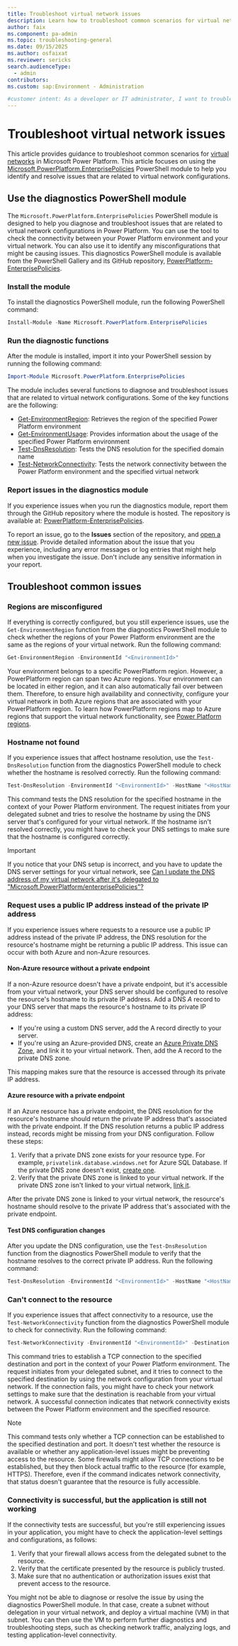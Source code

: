 ```yaml
---
title: Troubleshoot virtual network issues
description: Learn how to troubleshoot common scenarios for virtual networks in Microsoft Power Platform.
author: faix
ms.component: pa-admin
ms.topic: troubleshooting-general
ms.date: 09/15/2025
ms.author: osfaixat
ms.reviewer: sericks
search.audienceType: 
  - admin
contributors:
ms.custom: sap:Environment - Administration

#customer intent: As a developer or IT administrator, I want to troubleshoot my virtual network configuration in Power Platform so that my applications work as intended.
---
```


# Troubleshoot virtual network issues

This article provides guidance to troubleshoot common scenarios for [virtual networks](/power-platform/admin/vnet-support-overview) in Microsoft Power Platform. This article focuses on using the [Microsoft.PowerPlatform.EnterprisePolicies](https://www.powershellgallery.com/packages/Microsoft.PowerPlatform.EnterprisePolicies) PowerShell module to help you identify and resolve issues that are related to virtual network configurations.

## Use the diagnostics PowerShell module

The `Microsoft.PowerPlatform.EnterprisePolicies` PowerShell module is designed to help you diagnose and troubleshoot issues that are related to virtual network configurations in Power Platform. You can use the tool to check the connectivity between your Power Platform environment and your virtual network. You can also use it to identify any misconfigurations that might be causing issues. This diagnostics PowerShell module is available from the PowerShell Gallery and its GitHub repository, [PowerPlatform-EnterprisePolicies](https://github.com/microsoft/PowerPlatform-EnterprisePolicies).

### Install the module

To install the diagnostics PowerShell module, run the following PowerShell command:

```powershell
Install-Module -Name Microsoft.PowerPlatform.EnterprisePolicies
```

### Run the diagnostic functions

After the module is installed, import it into your PowerShell session by running the following command:

```powershell
Import-Module Microsoft.PowerPlatform.EnterprisePolicies
```

The module includes several functions to diagnose and troubleshoot issues that are related to virtual network configurations. Some of the key functions are the following:

- [Get-EnvironmentRegion](https://github.com/microsoft/PowerPlatform-EnterprisePolicies/blob/main/docs/en-US/Microsoft.PowerPlatform.EnterprisePolicies/Get-EnvironmentRegion.md): Retrieves the region of the specified Power Platform environment
- [Get-EnvironmentUsage](https://github.com/microsoft/PowerPlatform-EnterprisePolicies/blob/main/docs/en-US/Microsoft.PowerPlatform.EnterprisePolicies/Get-EnvironmentUsage.md): Provides information about the usage of the specified Power Platform environment
- [Test-DnsResolution](https://github.com/microsoft/PowerPlatform-EnterprisePolicies/blob/main/docs/en-US/Microsoft.PowerPlatform.EnterprisePolicies/Test-DnsResolution.md): Tests the DNS resolution for the specified domain name
- [Test-NetworkConnectivity](https://github.com/microsoft/PowerPlatform-EnterprisePolicies/blob/main/docs/en-US/Microsoft.PowerPlatform.EnterprisePolicies/Test-NetworkConnectivity.md): Tests the network connectivity between the Power Platform environment and the specified virtual network

### Report issues in the diagnostics module

If you experience issues when you run the diagnostics module, report them through the GitHub repository where the module is hosted. The repository is available at: [PowerPlatform-EnterprisePolicies](https://github.com/microsoft/PowerPlatform-EnterprisePolicies).

To report an issue, go to the **Issues** section of the repository, and [open a new issue](https://github.com/microsoft/PowerPlatform-EnterprisePolicies/issues/new). Provide detailed information about the issue that you experience, including any error messages or log entries that might help when you investigate the issue. Don't include any sensitive information in your report.

## Troubleshoot common issues

### Regions are misconfigured

If everything is correctly configured, but you still experience issues, use the `Get-EnvironmentRegion` function from the diagnostics PowerShell module to check whether the regions of your Power Platform environment are the same as the regions of your virtual network. Run the following command:

```powershell
Get-EnvironmentRegion -EnvironmentId "<EnvironmentId>"
```

Your environment belongs to a specific PowerPlatform region. However, a PowerPlatform region can span two Azure regions. Your environment can be located in either region, and it can also automatically fail over between them. Therefore, to ensure high availability and connectivity, configure your virtual network in both Azure regions that are associated with your PowerPlatform region. To learn how PowerPlatform regions map to Azure regions that support the virtual network functionality, see [Power Platform regions](/power-platform/admin/vnet-support-overview#supported-regions).

### Hostname not found

If you experience issues that affect hostname resolution, use the `Test-DnsResolution` function from the diagnostics PowerShell module to check whether the hostname is resolved correctly. Run the following command:

```powershell
Test-DnsResolution -EnvironmentId "<EnvironmentId>" -HostName "<HostName>"
```

This command tests the DNS resolution for the specified hostname in the context of your Power Platform environment. The request initiates from your delegated subnet and tries to resolve the hostname by using the DNS server that's configured for your virtual network. If the hostname isn't resolved correctly, you might have to check your DNS settings to make sure that the hostname is configured correctly.

> [!IMPORTANT]
> If you notice that your DNS setup is incorrect, and you have to update the DNS server settings for your virtual network, see [Can I update the DNS address of my virtual network after it's delegated to "Microsoft.PowerPlatform/enterprisePolicies"?](/power-platform/admin/vnet-support-overview#can-i-update-the-dns-address-of-my-virtual-network-after-its-delegated-to-microsoftpowerplatformenterprisepolicies)

### Request uses a public IP address instead of the private IP address

If you experience issues where requests to a resource use a public IP address instead of the private IP address, the DNS resolution for the resource's hostname might be returning a public IP address. This issue can occur with both Azure and non-Azure resources.

#### Non-Azure resource without a private endpoint

If a non-Azure resource doesn't have a private endpoint, but it's accessible from your virtual network, your DNS server should be configured to resolve the resource's hostname to its private IP address. Add a DNS *A* record to your DNS server that maps the resource's hostname to its private IP address: 

- If you're using a custom DNS server, add the A record directly to your server.
- If you're using an Azure-provided DNS, create an [Azure Private DNS Zone](/azure/dns/private-dns-overview), and link it to your virtual network. Then, add the A record to the private DNS zone.

This mapping makes sure that the resource is accessed through its private IP address.

#### Azure resource with a private endpoint

If an Azure resource has a private endpoint, the DNS resolution for the resource's hostname should return the private IP address that's associated with the private endpoint. If the DNS resolution returns a public IP address instead, records might be missing from your DNS configuration. Follow these steps:

1. Verify that a private DNS zone exists for your resource type. For example, `privatelink.database.windows.net` for Azure SQL Database. If the private DNS zone doesn't exist, [create one](/azure/dns/private-dns-getstarted-portal#create-a-private-dns-zone).
1. Verify that the private DNS zone is linked to your virtual network. If the private DNS zone isn't linked to your virtual network, [link it](/azure/dns/private-dns-virtual-network-links).

After the private DNS zone is linked to your virtual network, the resource's hostname should resolve to the private IP address that's associated with the private endpoint.

#### Test DNS configuration changes

After you update the DNS configuration, use the `Test-DnsResolution` function from the diagnostics PowerShell module to verify that the hostname resolves to the correct private IP address. Run the following command:

```powershell
Test-DnsResolution -EnvironmentId "<EnvironmentId>" -HostName "<HostName>"
```

### Can't connect to the resource

If you experience issues that affect connectivity to a resource, use the `Test-NetworkConnectivity` function from the diagnostics PowerShell module to check for connectivity. Run the following command:

```powershell
Test-NetworkConnectivity -EnvironmentId "<EnvironmentId>" -Destination "<ResourceAddress>" -Port 1433
```

This command tries to establish a TCP connection to the specified destination and port in the context of your Power Platform environment. The request initiates from your delegated subnet, and it tries to connect to the specified destination by using the network configuration from your virtual network. If the connection fails, you might have to check your network settings to make sure that the destination is reachable from your virtual network. A successful connection indicates that network connectivity exists between the Power Platform environment and the specified resource.

> [!NOTE]
> This command tests only whether a TCP connection can be established to the specified destination and port. It doesn't test whether the resource is available or whether any application-level issues might be preventing access to the resource.
> Some firewalls might allow TCP connections to be established, but they then block actual traffic to the resource (for example, HTTPS). Therefore, even if the command indicates network connectivity, that status doesn't guarantee that the resource is fully accessible.

### Connectivity is successful, but the application is still not working

If the connectivity tests are successful, but you're still experiencing issues in your application, you might have to check the application-level settings and configurations, as follows:

1. Verify that your firewall allows access from the delegated subnet to the resource.
1. Verify that the certificate presented by the resource is publicly trusted.
1. Make sure that no authentication or authorization issues exist that prevent access to the resource.

You might not be able to diagnose or resolve the issue by using the diagnostics PowerShell module. In that case, create a subnet without delegation in your virtual network, and deploy a virtual machine (VM) in that subnet. You can then use the VM to perform further diagnostics and troubleshooting steps, such as checking network traffic, analyzing logs, and testing application-level connectivity.
